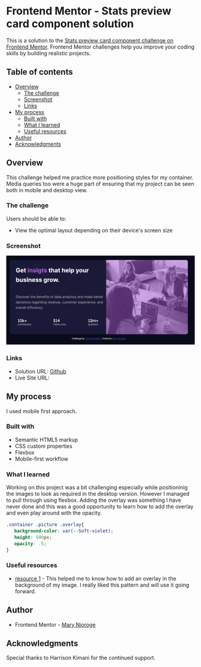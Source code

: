 # Frontend Mentor - Stats preview card component solution

This is a solution to the [Stats preview card component challenge on Frontend Mentor](https://www.frontendmentor.io/challenges/stats-preview-card-component-8JqbgoU62). Frontend Mentor challenges help you improve your coding skills by building realistic projects. 

## Table of contents

- [Overview](#overview)
  - [The challenge](#the-challenge)
  - [Screenshot](#screenshot)
  - [Links](#links)
- [My process](#my-process)
  - [Built with](#built-with)
  - [What I learned](#what-i-learned)
  - [Useful resources](#useful-resources)
- [Author](#author)
- [Acknowledgments](#acknowledgments)


## Overview
This challenge helped me practice more positioning styles for my container. Media queries too were a huge part of ensuring that my project can be seen both in mobile and desktop view.
### The challenge

Users should be able to:

- View the optimal layout depending on their device's screen size

### Screenshot

![](./images/screenshots/Screenshot-desktop.png)


### Links

- Solution URL: [Github](https://github.com/Maryahcee/Stats-preview-card-component)
- Live Site URL: [ ](https://stats-card-component-preview.netlify.app/)

## My process
I used mobile first approach.
### Built with

- Semantic HTML5 markup
- CSS custom properties
- Flexbox
- Mobile-first workflow
### What I learned

Working on this project was a bit challenging especially while positioninig the images to look as required in the desktop version. However I managed to pull through using flexbox.
Adding the overlay was something I have never done and this was a good opportunity to learn how to add the overlay and even play around with the opacity.

```css
.container .picture .overlay{
   background-color: var(--Soft-violet);
   height: 500px;
   opacity: .5;
}
```

### Useful resources

- [ resource 1](https://www.w3schools.com/) - This helped me to know how to add an overlay in the background of my image. I really liked this pattern and will use it going forward.

## Author

- Frontend Mentor - [Mary Njoroge](https://www.frontendmentor.io/profile/Maryahcee)

## Acknowledgments

Special thanks to Harrison Kimani for the continued support.
